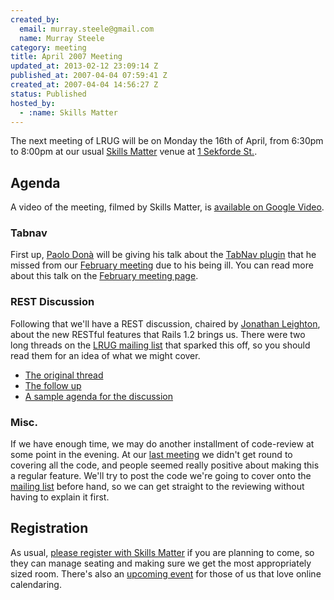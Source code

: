 ```yaml
--- 
created_by: 
  email: murray.steele@gmail.com
  name: Murray Steele
category: meeting
title: April 2007 Meeting
updated_at: 2013-02-12 23:09:14 Z
published_at: 2007-04-04 07:59:41 Z
created_at: 2007-04-04 14:56:27 Z
status: Published
hosted_by:
  - :name: Skills Matter
---
```


The next meeting of LRUG will be on Monday the 16th of April, from 6:30pm to 8:00pm at our usual [Skills Matter](http://www.skillsmatter.com/) venue at [1 Sekforde St.](http://maps.google.co.uk/maps?f=q&hl=en&q=EC1R+0BE&layer=&ie=UTF8&z=16&om=1&iwloc=addr).

## Agenda

A video of the meeting, filmed by Skills Matter, is [available on Google Video](http://video.google.com/videoplay?docid=66709923918091739).

### Tabnav

First up, [Paolo Don&agrave;](http://paolodona.blogspot.com/) will be giving his talk about the [TabNav plugin](http://blog.seesaw.it/pages/tabnav) that he missed from our [February meeting](/meetings/2007/01/24/february-2007-meeting/) due to his being ill.  You can read more about this talk on the [February meeting page](/meetings/2007/01/24/february-2007-meeting/).

### REST Discussion

Following that we'll have a REST discussion, chaired by [Jonathan Leighton](http://turnipspatch.com/), about the new RESTful features that Rails 1.2 brings us.  There were two long threads on the [LRUG mailing list](/mailing-list) that sparked this off, so you should read them for an idea of what we might cover.

* [The original thread](http://lists.lrug.org/pipermail/chat-lrug.org/2007-February/000916.html)
* [The follow up](http://lists.lrug.org/pipermail/chat-lrug.org/2007-March/000981.html)
* [A sample agenda for the discussion](http://www.asklater.com/steve/blog/?p=81)

### Misc.

If we have enough time, we may do another installment of code-review at some point in the evening.  At our [last meeting](http://lrug.org/meetings/2007/02/19/march-2007-meeting/) we didn't get round to covering all the code, and people seemed really positive about making this a regular feature.  We'll try to post the code we're going to cover onto the [mailing list](/mailing-list) before hand, so we can get straight to the reviewing without having to explain it first.

Registration
------------

As usual, [please register with Skills Matter](http://skillsmatter.com/lrug) if you are planning to come, so they can manage seating and making sure we get the most appropriately sized room.  There's also an [upcoming event](http://upcoming.org/event/165162/) for those of us that love online calendaring. 

